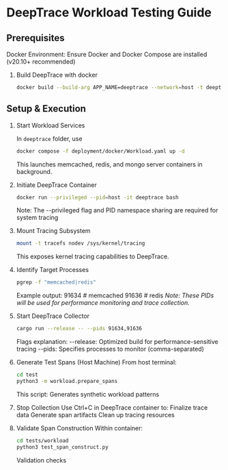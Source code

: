 # DeepTrace Workload Testing Guide

## Prerequisites

Docker Environment: Ensure Docker and Docker Compose are installed (v20.10+ recommended)

1. Build DeepTrace with docker

    ```bash
    docker build --build-arg APP_NAME=deeptrace --network=host -t deeptrace -f deployment/docker/Dockerfile .
    ```

## Setup & Execution

1. Start Workload Services

    In `deeptrace` folder, use

    ```bash
    docker compose -f deployment/docker/Workload.yaml up -d
    ```

    This launches memcached, redis, and mongo server containers in background.
2. Initiate DeepTrace Container

    ```bash
    docker run --privileged --pid=host -it deeptrace bash
    ```

    Note: The --privileged flag and PID namespace sharing are required for system tracing  
3. Mount Tracing Subsystem

    ```bash
    mount -t tracefs nodev /sys/kernel/tracing
    ```

    This exposes kernel tracing capabilities to DeepTrace.
4. Identify Target Processes

    ```bash
    pgrep -f "memcached|redis"
    ```

    Example output:
    91634 # memcached
    91636 # redis
    _Note: These PIDs will be used for performance monitoring and trace collection._
5. Start DeepTrace Collector

    ```bash
    cargo run --release -- --pids 91634,91636
    ```

    Flags explanation:
        --release: Optimized build for performance-sensitive tracing
        --pids: Specifies processes to monitor (comma-separated)
6. Generate Test Spans (Host Machine)
    From host terminal:

    ```bash
    cd test
    python3 -m workload.prepare_spans
    ```

    This script:
        Generates synthetic workload patterns
7. Stop Collection
    Use Ctrl+C in DeepTrace container to:
        Finalize trace data
        Generate span artifacts
        Clean up tracing resources
8. Validate Span Construction
    Within container:

    ```bash
    cd tests/workload
    python3 test_span_construct.py
    ```

    Validation checks
